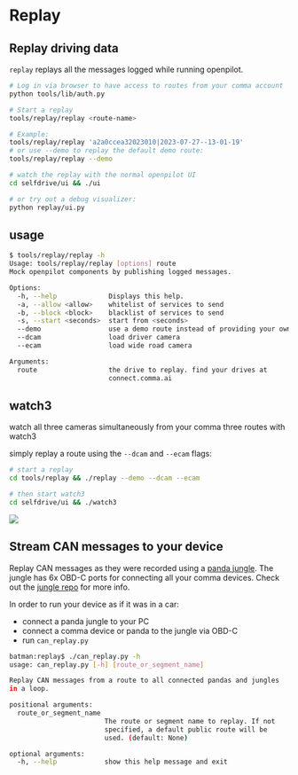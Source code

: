# Replay

## Replay driving data

`replay` replays all the messages logged while running openpilot.

```bash
# Log in via browser to have access to routes from your comma account
python tools/lib/auth.py

# Start a replay
tools/replay/replay <route-name>

# Example:
tools/replay/replay 'a2a0ccea32023010|2023-07-27--13-01-19'
# or use --demo to replay the default demo route:
tools/replay/replay --demo

# watch the replay with the normal openpilot UI
cd selfdrive/ui && ./ui

# or try out a debug visualizer:
python replay/ui.py
```

## usage

``` bash
$ tools/replay/replay -h
Usage: tools/replay/replay [options] route
Mock openpilot components by publishing logged messages.

Options:
  -h, --help             Displays this help.
  -a, --allow <allow>    whitelist of services to send
  -b, --block <block>    blacklist of services to send
  -s, --start <seconds>  start from <seconds>
  --demo                 use a demo route instead of providing your own
  --dcam                 load driver camera
  --ecam                 load wide road camera

Arguments:
  route                  the drive to replay. find your drives at
                         connect.comma.ai
```

## watch3

watch all three cameras simultaneously from your comma three routes with watch3

simply replay a route using the `--dcam` and `--ecam` flags:

```bash
# start a replay
cd tools/replay && ./replay --demo --dcam --ecam

# then start watch3
cd selfdrive/ui && ./watch3
```

![](https://i.imgur.com/IeaOdAb.png)

## Stream CAN messages to your device

Replay CAN messages as they were recorded using a [panda jungle](https://comma.ai/shop/products/panda-jungle). The jungle has 6x OBD-C ports for connecting all your comma devices. Check out the [jungle repo](https://github.com/commaai/panda_jungle) for more info.

In order to run your device as if it was in a car:
* connect a panda jungle to your PC
* connect a comma device or panda to the jungle via OBD-C
* run `can_replay.py`

``` bash
batman:replay$ ./can_replay.py -h
usage: can_replay.py [-h] [route_or_segment_name]

Replay CAN messages from a route to all connected pandas and jungles
in a loop.

positional arguments:
  route_or_segment_name
                        The route or segment name to replay. If not
                        specified, a default public route will be
                        used. (default: None)

optional arguments:
  -h, --help            show this help message and exit
```
